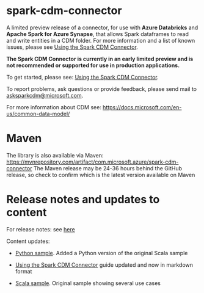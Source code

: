 # spark-cdm-connector

A limited preview release of a connector, for use with **Azure Databricks** and **Apache Spark for Azure Synapse**, that allows Spark dataframes to read and write entities in a CDM folder.  For more information and a list of known issues, please see [Using the Spark CDM Connector](documentation/overview.md).  

**The Spark CDM Connector is currently in an early limited preview and is not recommended or supported for use in production applications.**

To get started, please see: [Using the Spark CDM Connector](documentation/overview.md).

To report problems, ask questions or provide feedback, please send mail to asksparkcdm@microsoft.com.

For more information about CDM see: https://docs.microsoft.com/en-us/common-data-model/ 

# Maven
The library is also available via Maven: https://mvnrepository.com/artifact/com.microsoft.azure/spark-cdm-connector
The Maven release may be 24-36 hours behind the GitHub release, so check to confirm which is the latest version available on Maven

# Release notes and updates to content
For release notes: see [here](https://github.com/Azure/spark-cdm-connector/releases)

Content updates:
  - [Python sample](https://github.com/Azure/spark-cdm-connector/blob/master/samples/SparkCDMsamplePython.ipynb).  Added a Python version of the original Scala sample

  - [Using the Spark CDM Connector](https://github.com/Azure/spark-cdm-connector/blob/master/documentation/overview.md) guide updated and now in markdown format 
  
  - [Scala sample](https://github.com/Azure/spark-cdm-connector/blob/master/samples/SparkCDMsample.scala).  Original sample showing several use cases
